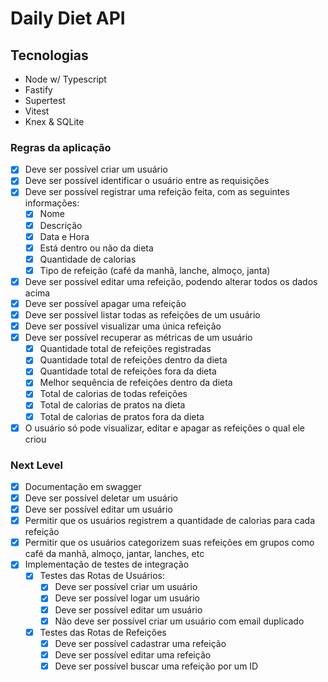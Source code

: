 # Daily Diet API

## Tecnologias

- Node w/ Typescript
- Fastify
- Supertest
- Vitest
- Knex & SQLite

### Regras da aplicação

- [x] Deve ser possível criar um usuário
- [x] Deve ser possível identificar o usuário entre as requisições
- [x] Deve ser possível registrar uma refeição feita, com as seguintes informações:
    - [x] Nome
    - [x] Descrição
    - [x] Data e Hora
    - [x] Está dentro ou não da dieta
    - [x] Quantidade de calorias
    - [x] Tipo de refeição (café da manhã, lanche, almoço, janta)
- [x] Deve ser possível editar uma refeição, podendo alterar todos os dados acima
- [x] Deve ser possível apagar uma refeição
- [x] Deve ser possível listar todas as refeições de um usuário
- [x] Deve ser possível visualizar uma única refeição
- [x] Deve ser possível recuperar as métricas de um usuário
    - [x] Quantidade total de refeições registradas
    - [x] Quantidade total de refeições dentro da dieta
    - [x] Quantidade total de refeições fora da dieta
    - [x] Melhor sequência de refeições dentro da dieta
    - [x] Total de calorias de todas refeições
    - [x] Total de calorias de pratos na dieta
    - [x] Total de calorias de pratos fora da dieta
- [x] O usuário só pode visualizar, editar e apagar as refeições o qual ele criou

### Next Level
- [x] Documentação em swagger
- [x] Deve ser possível deletar um usuário
- [x] Deve ser possível editar um usuário
- [x] Permitir que os usuários registrem a quantidade de calorias para cada refeição
- [x] Permitir que os usuários categorizem suas refeições em grupos como café da manhã, almoço, jantar, lanches, etc
- [x] Implementação de testes de integração
    - [x] Testes das Rotas de Usuários:
        - [x] Deve ser possível criar um usuário
        - [x] Deve ser possível logar um usuário
        - [x] Deve ser possível editar um usuário
        - [x] Não deve ser possível criar um usuário com email duplicado
    - [x] Testes das Rotas de Refeições
        - [x] Deve ser possível cadastrar uma refeição
        - [x] Deve ser possível editar uma refeição
        - [x] Deve ser possível buscar uma refeição por um ID